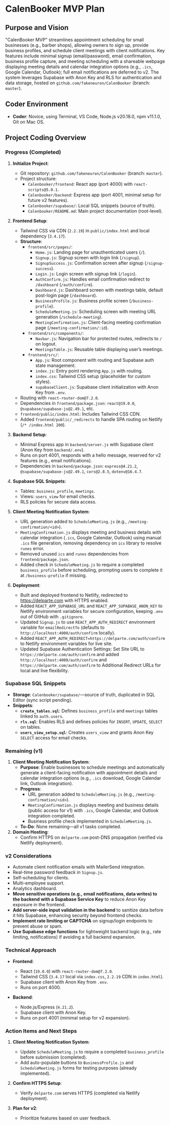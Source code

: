 # CalenBooker MVP Plan

## Purpose and Vision

"CalenBooker MVP" streamlines appointment scheduling for small businesses (e.g., barber shops), allowing owners to sign up, provide business profiles, and schedule client meetings with client notifications. Key features include minimal signup (email/password), email confirmation, business profile capture, and meeting scheduling with a shareable webpage displaying meeting details and calendar integration options (e.g., `.ics`, Google Calendar, Outlook); full email notifications are deferred to v2. The system leverages Supabase with Anon Key and RLS for authentication and data storage, hosted on `github.com/fakeneuron/CalenBooker` (branch: `master`).

## Coder Environment

- **Coder**: Novice, using Terminal, VS Code, Node.js v20.18.0, npm v11.1.0, Git on Mac OS.

## Project Coding Overview

### Progress (Completed)

1. **Initialize Project**:

   - Git repository: `github.com/fakeneuron/CalenBooker` (branch: `master`).
   - Project structure:
     - `Calenbooker/frontend`: React app (port 4000) with `react-scripts@5.0.1`.
     - `Calenbooker/backend`: Express app (port 4001, minimal setup for future v2 features).
     - `Calenbooker/supabase/`: Local SQL snippets (source of truth).
     - `Calenbooker/README.md`: Main project documentation (root-level).

2. **Frontend Setup**:

   - Tailwind CSS via CDN (`2.2.19`) in `public/index.html` and local dependency (`3.4.17`).
   - **Structure**:
     - `frontend/src/pages/`:
       - `Home.js`: Landing page for unauthenticated users (`/`).
       - `Signup.js`: Signup screen with login link (`/signup`).
       - `SignupSuccess.js`: Confirmation screen after signup (`/signup-success`).
       - `Login.js`: Login screen with signup link (`/login`).
       - `AuthConfirm.js`: Handles email confirmation redirect to `/dashboard` (`/auth/confirm`).
       - `Dashboard.js`: Dashboard screen with meetings table, default post-login page (`/dashboard`).
       - `BusinessProfile.js`: Business profile screen (`/business-profile`).
       - `ScheduleMeeting.js`: Scheduling screen with meeting URL generation (`/schedule-meeting`).
       - `MeetingConfirmation.js`: Client-facing meeting confirmation page (`/meeting-confirmation/:id`).
     - `frontend/src/components/`:
       - `Navbar.js`: Navigation bar for protected routes, redirects to `/` on logout.
       - `MeetingsTable.js`: Reusable table displaying user’s meetings.
     - `frontend/src/`:
       - `App.js`: Root component with routing and Supabase auth state management.
       - `index.js`: Entry point rendering `App.js` with routing.
       - `index.css`: Tailwind CSS setup (placeholder for custom styles).
       - `supabaseClient.js`: Supabase client initialization with Anon Key from `.env`.
   - Routing with `react-router-dom@7.2.0`.
   - Dependencies in `frontend/package.json`: `react@19.0.0`, `@supabase/supabase-js@2.49.1`, etc.
   - `frontend/public/index.html`: Includes Tailwind CSS CDN.
   - Added `frontend/public/_redirects` to handle SPA routing on Netlify (`/* /index.html 200`).

3. **Backend Setup**:

   - Minimal Express app in `backend/server.js` with Supabase client (Anon Key from `backend/.env`).
   - Runs on port 4001, responds with a hello message, reserved for v2 features (e.g., email notifications).
   - Dependencies in `backend/package.json`: `express@4.21.2`, `@supabase/supabase-js@2.49.1`, `cors@2.8.5`, `dotenv@16.4.7`.

4. **Supabase SQL Snippets**:

   - Tables: `business_profile`, `meetings`.
   - Views: `users_view` for email checks.
   - RLS policies for secure data access.

5. **Client Meeting Notification System**:

   - URL generation added to `ScheduleMeeting.js` (e.g., `/meeting-confirmation/<id>`).
   - `MeetingConfirmation.js` displays meeting and business details with calendar integration (`.ics`, Google Calendar, Outlook) using manual `.ics` file generation, removing dependency on `ics` library to resolve `runes` error.
   - Removed unused `ics` and `runes` dependencies from `frontend/package.json`.
   - Added check in `ScheduleMeeting.js` to require a completed `business_profile` before scheduling, prompting users to complete it at `/business-profile` if missing.

6. **Deployment**:
   - Built and deployed frontend to Netlify, redirected to https://delparte.com with HTTPS enabled.
   - Added `REACT_APP_SUPABASE_URL` and `REACT_APP_SUPABASE_ANON_KEY` to Netlify environment variables for secure configuration, keeping `.env` out of GitHub with `.gitignore`.
   - Updated `Signup.js` to use `REACT_APP_AUTH_REDIRECT` environment variable for `emailRedirectTo` (defaults to `http://localhost:4000/auth/confirm` locally).
   - Added `REACT_APP_AUTH_REDIRECT=https://delparte.com/auth/confirm` to Netlify environment variables for live site.
   - Updated Supabase Authentication Settings: Set Site URL to `https://delparte.com/auth/confirm` and added `http://localhost:4000/auth/confirm` and `https://delparte.com/auth/confirm` to Additional Redirect URLs for local and live flexibility.

### Supabase SQL Snippets

- **Storage**: `Calenbooker/supabase/`—source of truth, duplicated in SQL Editor (sync script pending).
- **Snippets**:
  - **`create_tables.sql`**: Defines `business_profile` and `meetings` tables linked to `auth.users`.
  - **`rls.sql`**: Enables RLS and defines policies for `INSERT`, `UPDATE`, `SELECT` on tables.
  - **`users_view_setup.sql`**: Creates `users_view` and grants Anon Key `SELECT` access for email checks.

### Remaining (v1)

1. **Client Meeting Notification System**:
   - **Purpose**: Enable businesses to schedule meetings and automatically generate a client-facing notification with appointment details and calendar integration options (e.g., `.ics` download, Google Calendar link, Outlook integration).
   - **Progress**:
     - URL generation added to `ScheduleMeeting.js` (e.g., `/meeting-confirmation/<id>`).
     - `MeetingConfirmation.js` displays meeting and business details (public access for v1) with `.ics`, Google Calendar, and Outlook integration completed.
     - Business profile check implemented in `ScheduleMeeting.js`.
   - **To-Do**: None remaining—all v1 tasks completed.
2. **Domain Hosting**:
   - Confirm HTTPS on `delparte.com` post-DNS propagation (verified via Netlify deployment).

### v2 Considerations

- Automate client notification emails with MailerSend integration.
- Real-time password feedback in `Signup.js`.
- Self-scheduling for clients.
- Multi-employee support.
- Analytics dashboard.
- **Move sensitive operations (e.g., email notifications, data writes) to the backend with a Supabase Service Key** to reduce Anon Key exposure in the frontend.
- **Add server-side input validation in the backend** to sanitize data before it hits Supabase, enhancing security beyond frontend checks.
- **Implement rate limiting or CAPTCHA** on signup/login endpoints to prevent abuse or spam.
- **Use Supabase edge functions** for lightweight backend logic (e.g., rate limiting, notifications) if avoiding a full backend expansion.

### Technical Approach

- **Frontend**:

  - React (`19.0.0`) with `react-router-dom@7.2.0`.
  - Tailwind CSS (`3.4.17` local via `index.css`, `2.2.19` CDN in `index.html`).
  - Supabase client with Anon Key from `.env`.
  - Runs on port 4000.

- **Backend**:
  - Node.js/Express (`4.21.2`).
  - Supabase client with Anon Key.
  - Runs on port 4001 (minimal setup for v2 expansion).

### Action Items and Next Steps

1. **Client Meeting Notification System**:

   - Update `ScheduleMeeting.js` to require a completed `business_profile` before submission (completed).
   - Add auto-populate buttons to `BusinessProfile.js` and `ScheduleMeeting.js` forms for testing purposes (already implemented).

2. **Confirm HTTPS Setup**:

   - Verify `delparte.com` serves HTTPS (completed via Netlify deployment).

3. **Plan for v2**:
   - Prioritize features based on user feedback.
